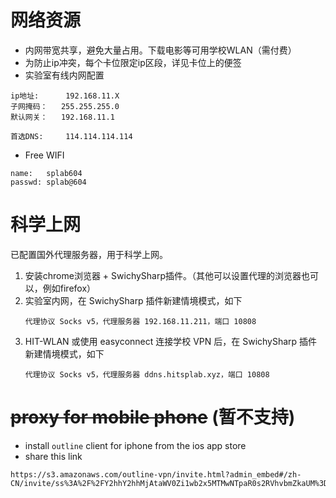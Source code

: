 
# 网络资源
* 内网带宽共享，避免大量占用。下载电影等可用学校WLAN（需付费）
* 为防止ip冲突，每个卡位限定ip区段，详见卡位上的便签
* 实验室有线内网配置
```
ip地址:      192.168.11.X
子网掩码：   255.255.255.0
默认网关：   192.168.11.1

首选DNS:     114.114.114.114
```
* Free WIFI
```
name:   splab604
passwd: splab@604
```

# 科学上网

已配置国外代理服务器，用于科学上网。
1. 安装chrome浏览器 + SwichySharp插件。（其他可以设置代理的浏览器也可以，例如firefox）
2. 实验室内网，在 SwichySharp 插件新建情境模式，如下
    ```
    代理协议 Socks v5，代理服务器 192.168.11.211，端口 10808
    ```
3. HIT-WLAN 或使用 easyconnect 连接学校 VPN 后，在 SwichySharp 插件新建情境模式，如下
    ```
    代理协议 Socks v5，代理服务器 ddns.hitsplab.xyz，端口 10808
    ```

# ~~proxy for mobile phone~~ (暂不支持)
* install `outline` client for iphone from the ios app store
* share this link
```
https://s3.amazonaws.com/outline-vpn/invite.html?admin_embed#/zh-CN/invite/ss%3A%2F%2FY2hhY2hhMjAtaWV0Zi1wb2x5MTMwNTpaR0s2RVhvbmZkaUM%3D%40205.185.117.151%3A20162%2F%3Foutline%3D1
```


